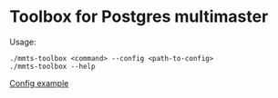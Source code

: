 # Toolbox for Postgres multimaster

Usage:
```shell
./mmts-toolbox <command> --config <path-to-config> 
./mmts-toolbox --help
```

[Config example](config.yaml)